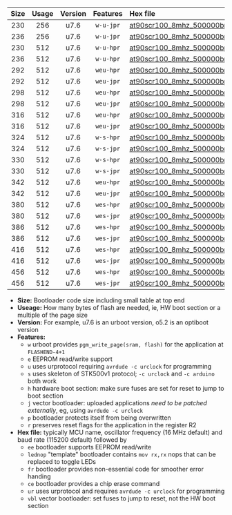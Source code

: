 |Size|Usage|Version|Features|Hex file|
|:-:|:-:|:-:|:-:|:--|
|230|256|u7.6|`w-u-jpr`|[at90scr100_8mhz_500000bps_ur_vbl.hex](https://raw.githubusercontent.com/stefanrueger/urboot/main/bootloaders/at90scr100/fcpu_8mhz/500000_bps/at90scr100_8mhz_500000bps_ur_vbl.hex)|
|236|256|u7.6|`w-u-jpr`|[at90scr100_8mhz_500000bps_lednop_ur_vbl.hex](https://raw.githubusercontent.com/stefanrueger/urboot/main/bootloaders/at90scr100/fcpu_8mhz/500000_bps/at90scr100_8mhz_500000bps_lednop_ur_vbl.hex)|
|230|512|u7.6|`w-u-hpr`|[at90scr100_8mhz_500000bps_ur.hex](https://raw.githubusercontent.com/stefanrueger/urboot/main/bootloaders/at90scr100/fcpu_8mhz/500000_bps/at90scr100_8mhz_500000bps_ur.hex)|
|236|512|u7.6|`w-u-hpr`|[at90scr100_8mhz_500000bps_lednop_ur.hex](https://raw.githubusercontent.com/stefanrueger/urboot/main/bootloaders/at90scr100/fcpu_8mhz/500000_bps/at90scr100_8mhz_500000bps_lednop_ur.hex)|
|292|512|u7.6|`weu-hpr`|[at90scr100_8mhz_500000bps_ee_ur.hex](https://raw.githubusercontent.com/stefanrueger/urboot/main/bootloaders/at90scr100/fcpu_8mhz/500000_bps/at90scr100_8mhz_500000bps_ee_ur.hex)|
|292|512|u7.6|`weu-jpr`|[at90scr100_8mhz_500000bps_ee_ur_vbl.hex](https://raw.githubusercontent.com/stefanrueger/urboot/main/bootloaders/at90scr100/fcpu_8mhz/500000_bps/at90scr100_8mhz_500000bps_ee_ur_vbl.hex)|
|298|512|u7.6|`weu-hpr`|[at90scr100_8mhz_500000bps_ee_lednop_ur.hex](https://raw.githubusercontent.com/stefanrueger/urboot/main/bootloaders/at90scr100/fcpu_8mhz/500000_bps/at90scr100_8mhz_500000bps_ee_lednop_ur.hex)|
|298|512|u7.6|`weu-jpr`|[at90scr100_8mhz_500000bps_ee_lednop_ur_vbl.hex](https://raw.githubusercontent.com/stefanrueger/urboot/main/bootloaders/at90scr100/fcpu_8mhz/500000_bps/at90scr100_8mhz_500000bps_ee_lednop_ur_vbl.hex)|
|316|512|u7.6|`weu-hpr`|[at90scr100_8mhz_500000bps_ee_lednop_fr_ur.hex](https://raw.githubusercontent.com/stefanrueger/urboot/main/bootloaders/at90scr100/fcpu_8mhz/500000_bps/at90scr100_8mhz_500000bps_ee_lednop_fr_ur.hex)|
|316|512|u7.6|`weu-jpr`|[at90scr100_8mhz_500000bps_ee_lednop_fr_ur_vbl.hex](https://raw.githubusercontent.com/stefanrueger/urboot/main/bootloaders/at90scr100/fcpu_8mhz/500000_bps/at90scr100_8mhz_500000bps_ee_lednop_fr_ur_vbl.hex)|
|324|512|u7.6|`w-s-hpr`|[at90scr100_8mhz_500000bps.hex](https://raw.githubusercontent.com/stefanrueger/urboot/main/bootloaders/at90scr100/fcpu_8mhz/500000_bps/at90scr100_8mhz_500000bps.hex)|
|324|512|u7.6|`w-s-jpr`|[at90scr100_8mhz_500000bps_vbl.hex](https://raw.githubusercontent.com/stefanrueger/urboot/main/bootloaders/at90scr100/fcpu_8mhz/500000_bps/at90scr100_8mhz_500000bps_vbl.hex)|
|330|512|u7.6|`w-s-hpr`|[at90scr100_8mhz_500000bps_lednop.hex](https://raw.githubusercontent.com/stefanrueger/urboot/main/bootloaders/at90scr100/fcpu_8mhz/500000_bps/at90scr100_8mhz_500000bps_lednop.hex)|
|330|512|u7.6|`w-s-jpr`|[at90scr100_8mhz_500000bps_lednop_vbl.hex](https://raw.githubusercontent.com/stefanrueger/urboot/main/bootloaders/at90scr100/fcpu_8mhz/500000_bps/at90scr100_8mhz_500000bps_lednop_vbl.hex)|
|342|512|u7.6|`weu-hpr`|[at90scr100_8mhz_500000bps_ee_lednop_fr_ce_ur.hex](https://raw.githubusercontent.com/stefanrueger/urboot/main/bootloaders/at90scr100/fcpu_8mhz/500000_bps/at90scr100_8mhz_500000bps_ee_lednop_fr_ce_ur.hex)|
|342|512|u7.6|`weu-jpr`|[at90scr100_8mhz_500000bps_ee_lednop_fr_ce_ur_vbl.hex](https://raw.githubusercontent.com/stefanrueger/urboot/main/bootloaders/at90scr100/fcpu_8mhz/500000_bps/at90scr100_8mhz_500000bps_ee_lednop_fr_ce_ur_vbl.hex)|
|380|512|u7.6|`wes-hpr`|[at90scr100_8mhz_500000bps_ee.hex](https://raw.githubusercontent.com/stefanrueger/urboot/main/bootloaders/at90scr100/fcpu_8mhz/500000_bps/at90scr100_8mhz_500000bps_ee.hex)|
|380|512|u7.6|`wes-jpr`|[at90scr100_8mhz_500000bps_ee_vbl.hex](https://raw.githubusercontent.com/stefanrueger/urboot/main/bootloaders/at90scr100/fcpu_8mhz/500000_bps/at90scr100_8mhz_500000bps_ee_vbl.hex)|
|386|512|u7.6|`wes-hpr`|[at90scr100_8mhz_500000bps_ee_lednop.hex](https://raw.githubusercontent.com/stefanrueger/urboot/main/bootloaders/at90scr100/fcpu_8mhz/500000_bps/at90scr100_8mhz_500000bps_ee_lednop.hex)|
|386|512|u7.6|`wes-jpr`|[at90scr100_8mhz_500000bps_ee_lednop_vbl.hex](https://raw.githubusercontent.com/stefanrueger/urboot/main/bootloaders/at90scr100/fcpu_8mhz/500000_bps/at90scr100_8mhz_500000bps_ee_lednop_vbl.hex)|
|416|512|u7.6|`wes-hpr`|[at90scr100_8mhz_500000bps_ee_lednop_fr.hex](https://raw.githubusercontent.com/stefanrueger/urboot/main/bootloaders/at90scr100/fcpu_8mhz/500000_bps/at90scr100_8mhz_500000bps_ee_lednop_fr.hex)|
|416|512|u7.6|`wes-jpr`|[at90scr100_8mhz_500000bps_ee_lednop_fr_vbl.hex](https://raw.githubusercontent.com/stefanrueger/urboot/main/bootloaders/at90scr100/fcpu_8mhz/500000_bps/at90scr100_8mhz_500000bps_ee_lednop_fr_vbl.hex)|
|456|512|u7.6|`wes-hpr`|[at90scr100_8mhz_500000bps_ee_lednop_fr_ce.hex](https://raw.githubusercontent.com/stefanrueger/urboot/main/bootloaders/at90scr100/fcpu_8mhz/500000_bps/at90scr100_8mhz_500000bps_ee_lednop_fr_ce.hex)|
|456|512|u7.6|`wes-jpr`|[at90scr100_8mhz_500000bps_ee_lednop_fr_ce_vbl.hex](https://raw.githubusercontent.com/stefanrueger/urboot/main/bootloaders/at90scr100/fcpu_8mhz/500000_bps/at90scr100_8mhz_500000bps_ee_lednop_fr_ce_vbl.hex)|

- **Size:** Bootloader code size including small table at top end
- **Useage:** How many bytes of flash are needed, ie, HW boot section or a multiple of the page size
- **Version:** For example, u7.6 is an urboot version, o5.2 is an optiboot version
- **Features:**
  + `w` urboot provides `pgm_write_page(sram, flash)` for the application at `FLASHEND-4+1`
  + `e` EEPROM read/write support
  + `u` uses urprotocol requiring `avrdude -c urclock` for programming
  + `s` uses skeleton of STK500v1 protocol; `-c urclock` and `-c arduino` both work
  + `h` hardware boot section: make sure fuses are set for reset to jump to boot section
  + `j` vector bootloader: uploaded applications *need to be patched externally*, eg, using `avrdude -c urclock`
  + `p` bootloader protects itself from being overwritten
  + `r` preserves reset flags for the application in the register R2
- **Hex file:** typically MCU name, oscillator frequency (16 MHz default) and baud rate (115200 default) followed by
  + `ee` bootloader supports EEPROM read/write
  + `lednop` "template" bootloader contains `mov rx,rx` nops that can be replaced to toggle LEDs
  + `fr` bootloader provides non-essential code for smoother error handing
  + `ce` bootloader provides a chip erase command
  + `ur` uses urprotocol and requires `avrdude -c urclock` for programming
  + `vbl` vector bootloader: set fuses to jump to reset, not the HW boot section
